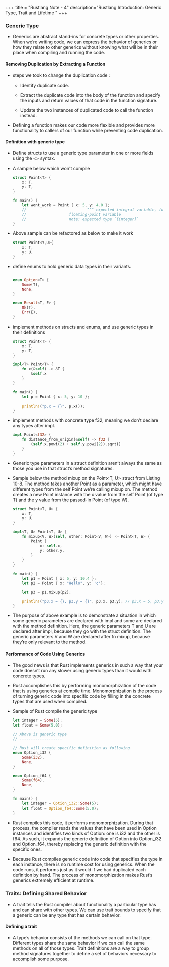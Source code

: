 +++
title = "Rustlang Note - 4"
description="Rustlang Introduction: Generic Type, Trait and Lifetime "
+++


### Generic Type

* Generics are abstract stand-ins for concrete types or other properties. When we’re writing code, we can express the behavior of generics or how they relate to other generics without knowing what will be in their place when compiling and running the code.


#### Removing Duplication by Extracting a Function

* steps we took to change the duplication code :

    * Identify duplicate code.
    
    * Extract the duplicate code into the body of the function and specify the inputs and return values of that code in the function signature.
    
    * Update the two instances of duplicated code to call the function instead.



* Defining a function makes our code more flexible and provides more functionality to callers of our function while preventing code duplication.


#### Definition with generic type

* Define structs to use a generic type parameter in one or more fields using the <> syntax. 

* A sample below which won't compile

    ```rs
    struct Point<T> {
        x: T,
        y: T,
    }

    fn main() {
        let wont_work = Point { x: 5, y: 4.0 };
        //                           ^^^ expected integral variable, found
        //                   floating-point variable
        //                   note: expected type `{integer}`
    }
    ```

* Above sample can be refactored as below to make it work

    ```rs
    struct Point<Y,U>{
        x: T,
        y: U,
    }
    ```

* define enums to hold generic data types in their variants. 

    ```rs

    enum Option<T> {
        Some(T),
        None,
    }

    enum Result<T, E> {
        Ok(T),
        Err(E),
    }
    ```

* implement methods on structs and enums, and use generic types in their definitions

    ```rs
    struct Point<T> {
        x: T,
        y: T,
    }

    impl<T> Point<T> {
        fn x(&self) -> &T {
            &self.x
        }
    }

    fn main() {
        let p = Point { x: 5, y: 10 };

        println!("p.x = {}", p.x());
    }
    ```

*  implement methods with concrete type f32, meaning we don’t declare any types after impl.

    ```rs
    impl Point<f32> {
        fn distance_from_origin(&self) -> f32 {
            (self.x.powi(2) + self.y.powi(2)).sqrt()
        }
    }
    ```


* Generic type parameters in a struct definition aren’t always the same as those you use in that struct’s method signatures. 

* Sample below the method mixup on the Point<T, U> struct from Listing 10-8. The method takes another Point as a parameter, which might have different types from the self Point we’re calling mixup on. The method creates a new Point instance with the x value from the self Point (of type T) and the y value from the passed-in Point (of type W).

    ```rs
    struct Point<T, U> {
        x: T,
        y: U,
    }

    impl<T, U> Point<T, U> {
        fn mixup<V, W>(self, other: Point<V, W>) -> Point<T, W> {
            Point {
                x: self.x,
                y: other.y,
            }
        }
    }

    fn main() {
        let p1 = Point { x: 5, y: 10.4 };
        let p2 = Point { x: "Hello", y: 'c'};

        let p3 = p1.mixup(p2);

        println!("p3.x = {}, p3.y = {}", p3.x, p3.y); // p3.x = 5, p3.y = c
    }
    ```

* The purpose of above example is to demonstrate a situation in which some generic parameters are declared with impl and some are declared with the method definition. Here, the generic parameters T and U are declared after impl, because they go with the struct definition. The generic parameters V and W are declared after fn mixup, because they’re only relevant to the method.

#### Performance of Code Using Generics

*  The good news is that Rust implements generics in such a way that your code doesn’t run any slower using generic types than it would with concrete types.

* Rust accomplishes this by performing monomorphization of the code that is using generics at compile time. Monomorphization is the process of turning generic code into specific code by filling in the concrete types that are used when compiled.

* Sample of Rust compile the generic type

    ```rs
    let integer = Some(5);
    let float = Some(5.0);

    // Above is generic type 
    // ------------------- 

    // Rust will create specific definition as following
    enum Option_i32 {
        Some(i32),
        None,
    }

    enum Option_f64 {
        Some(f64),
        None,
    }

    fn main() {
        let integer = Option_i32::Some(5);
        let float = Option_f64::Some(5.0);
    }
    ```

* Rust compiles this code, it performs monomorphization. During that process, the compiler reads the values that have been used in Option<T> instances and identifies two kinds of Option<T>: one is i32 and the other is f64. As such, it expands the generic definition of Option<T> into Option_i32 and Option_f64, thereby replacing the generic definition with the specific ones.

* Because Rust compiles generic code into code that specifies the type in each instance, there is no runtime cost for using generics. When the code runs, it performs just as it would if we had duplicated each definition by hand. The process of monomorphization makes Rust’s generics extremely efficient at runtime.


### Traits: Defining Shared Behavior

* A trait tells the Rust compiler about functionality a particular type has and can share with other types. We can use trait bounds to specify that a generic can be any type that has certain behavior.

#### Defining a trait

* A type’s behavior consists of the methods we can call on that type. Different types share the same behavior if we can call the same methods on all of those types. Trait definitions are a way to group method signatures together to define a set of behaviors necessary to accomplish some purpose.




































